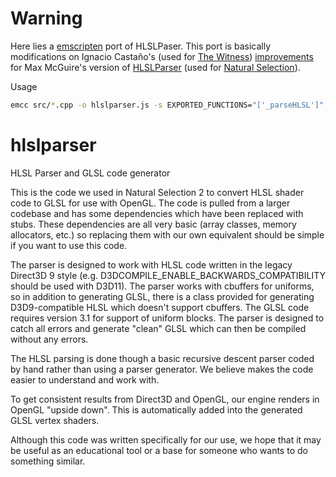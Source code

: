 # Warning

Here lies a [emscripten](http://kripken.github.io/emscripten-site/index.html#) port of HLSLPaser. This port is basically modifications on Ignacio Castaño's (used for [The Witness](http://the-witness.net/news/2014/08/hlslparser/)) [improvements](https://github.com/Thekla/hlslparser) for Max McGuire's version of [HLSLParser](https://github.com/unknownworlds/hlslparser) (used for [Natural Selection](https://www.gamingonlinux.com/articles/natural-selection-2s-direct3d-hlsl-to-opengl-glsl-parser-open-sourced.3358)).

Usage

```sh
emcc src/*.cpp -o hlslparser.js -s EXPORTED_FUNCTIONS="['_parseHLSL']" --bind -O3
```


hlslparser
==========

HLSL Parser and GLSL code generator

This is the code we used in Natural Selection 2 to convert HLSL shader code to
GLSL for use with OpenGL. The code is pulled from a larger codebase and has some
dependencies which have been replaced with stubs. These dependencies are all very
basic (array classes, memory allocators, etc.) so replacing them with our own
equivalent should be simple if you want to use this code.

The parser is designed to work with HLSL code written in the legacy Direct3D 9
style (e.g. D3DCOMPILE_ENABLE_BACKWARDS_COMPATIBILITY should be used with D3D11).
The parser works with cbuffers for uniforms, so in addition to generating GLSL,
there is a class provided for generating D3D9-compatible HLSL which doesn't
support cbuffers. The GLSL code requires version 3.1 for support of uniform blocks.
The parser is designed to catch all errors and generate "clean" GLSL which can
then be compiled without any errors.

The HLSL parsing is done though a basic recursive descent parser coded by hand
rather than using a parser generator. We believe makes the code easier to
understand and work with.

To get consistent results from Direct3D and OpenGL, our engine renders in OpenGL
"upside down". This is automatically added into the generated GLSL vertex shaders.

Although this code was written specifically for our use, we hope that it may be
useful as an educational tool or a base for someone who wants to do something
similar.